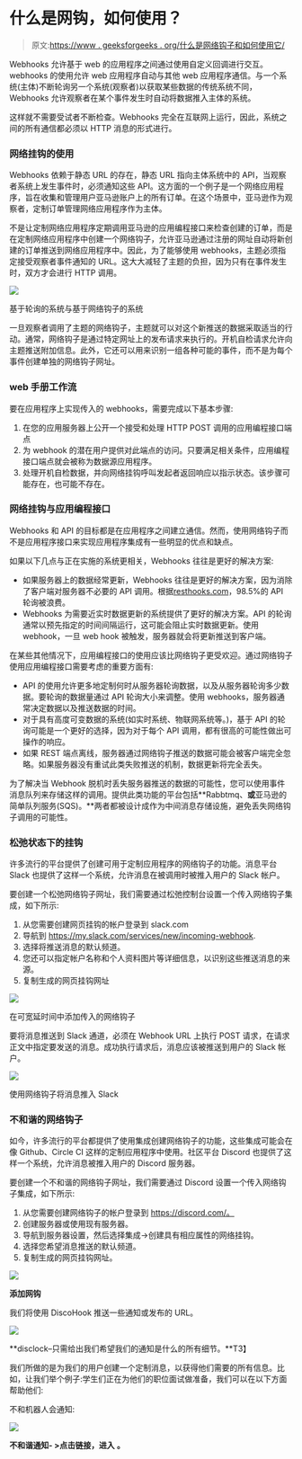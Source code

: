 # 什么是网钩，如何使用？

> 原文:[https://www . geeksforgeeks . org/什么是网络钩子和如何使用它/](https://www.geeksforgeeks.org/what-is-a-webhook-and-how-to-use-it/)

Webhooks 允许基于 web 的应用程序之间通过使用自定义回调进行交互。webhooks 的使用允许 web 应用程序自动与其他 web 应用程序通信。与一个系统(主体)不断轮询另一个系统(观察者)以获取某些数据的传统系统不同，Webhooks 允许观察者在某个事件发生时自动将数据推入主体的系统。

这样就不需要受试者不断检查。Webhooks 完全在互联网上运行，因此，系统之间的所有通信都必须以 HTTP 消息的形式进行。

### 网络挂钩的使用

Webhooks 依赖于静态 URL 的存在，静态 URL 指向主体系统中的 API，当观察者系统上发生事件时，必须通知这些 API。这方面的一个例子是一个网络应用程序，旨在收集和管理用户亚马逊账户上的所有订单。在这个场景中，亚马逊作为观察者，定制订单管理网络应用程序作为主体。

不是让定制网络应用程序定期调用亚马逊的应用编程接口来检查创建的订单，而是在定制网络应用程序中创建一个网络钩子，允许亚马逊通过注册的网址自动将新创建的订单推送到网络应用程序中。因此，为了能够使用 webhooks，主题必须指定接受观察者事件通知的 URL。这大大减轻了主题的负担，因为只有在事件发生时，双方才会进行 HTTP 调用。

![](img/6c91e3dfcc1bdcbaa731363a93801d98.png)

基于轮询的系统与基于网络钩子的系统

一旦观察者调用了主题的网络钩子，主题就可以对这个新推送的数据采取适当的行动。通常，网络钩子是通过特定网址上的发布请求来执行的。开机自检请求允许向主题推送附加信息。此外，它还可以用来识别一组各种可能的事件，而不是为每个事件创建单独的网络钩子网址。

### web 手册工作流

要在应用程序上实现传入的 webhooks，需要完成以下基本步骤:

1.  在您的应用服务器上公开一个接受和处理 HTTP POST 调用的应用编程接口端点
2.  为 webhook 的潜在用户提供对此端点的访问。只要满足相关条件，应用编程接口端点就会被称为数据源应用程序。
3.  处理开机自检数据，并向网络挂钩呼叫发起者返回响应以指示状态。该步骤可能存在，也可能不存在。

### 网络挂钩与应用编程接口

Webhooks 和 API 的目标都是在应用程序之间建立通信。然而，使用网络钩子而不是应用程序接口来实现应用程序集成有一些明显的优点和缺点。

如果以下几点与正在实施的系统更相关，Webhooks 往往是更好的解决方案:

*   如果服务器上的数据经常更新，Webhooks 往往是更好的解决方案，因为消除了客户端对服务器不必要的 API 调用。根据[resthooks.com](www.resthooks.com)，98.5%的 API 轮询被浪费。
*   Webhooks 为需要近实时数据更新的系统提供了更好的解决方案。API 的轮询通常以预先指定的时间间隔运行，这可能会阻止实时数据更新。使用 webhook，一旦 web hook 被触发，服务器就会将更新推送到客户端。

在某些其他情况下，应用编程接口的使用应该比网络钩子更受欢迎。通过网络钩子使用应用编程接口需要考虑的重要方面有:

*   API 的使用允许更多地定制何时从服务器轮询数据，以及从服务器轮询多少数据。要轮询的数据量通过 API 轮询大小来调整。使用 webhooks，服务器通常决定数据以及推送数据的时间。
*   对于具有高度可变数据的系统(如实时系统、物联网系统等。)，基于 API 的轮询可能是一个更好的选择，因为对于每个 API 调用，都有很高的可能性做出可操作的响应。
*   如果 REST 端点离线，服务器通过网络钩子推送的数据可能会被客户端完全忽略。如果服务器没有重试此类失败推送的机制，数据更新将完全丢失。

为了解决当 Webhook 脱机时丢失服务器推送的数据的可能性，您可以使用事件消息队列来存储这样的调用。提供此类功能的平台包括**Rabbtmq、**或**亚马逊的简单队列服务(SQS)。**两者都被设计成作为中间消息存储设施，避免丢失网络钩子调用的可能性。

### 松弛状态下的挂钩

许多流行的平台提供了创建可用于定制应用程序的网络钩子的功能。消息平台 Slack 也提供了这样一个系统，允许消息在被调用时被推入用户的 Slack 帐户。

要创建一个松弛网络钩子网址，我们需要通过松弛控制台设置一个传入网络钩子集成，如下所示:

1.  从您需要创建网页挂钩的帐户登录到 slack.com
2.  导航到 https://my.slack.com/services/new/incoming-webhook.
3.  选择将推送消息的默认频道。
4.  您还可以指定帐户名称和个人资料图片等详细信息，以识别这些推送消息的来源。
5.  复制生成的网页挂钩网址

![](img/5cfd198f1452bed0ed8782d597e2594c.png)

在可宽延时间中添加传入的网络钩子

要将消息推送到 Slack 通道，必须在 Webhook URL 上执行 POST 请求，在请求正文中指定要发送的消息。成功执行请求后，消息应该被推送到用户的 Slack 帐户。

![](img/5f8611df193b8c835641227fbcfdb3c0.png)

使用网络钩子将消息推入 Slack

### 不和谐的网络钩子

如今，许多流行的平台都提供了使用集成创建网络钩子的功能，这些集成可能会在像 Github、Circle CI 这样的定制应用程序中使用。社区平台 Discord 也提供了这样一个系统，允许消息被推入用户的 Discord 服务器。

要创建一个不和谐的网络钩子网址，我们需要通过 Discord 设置一个传入网络钩子集成，如下所示:

1.  从您需要创建网络钩子的帐户登录到 https://discord.com/。
2.  创建服务器或使用现有服务器。
3.  导航到服务器设置，然后选择集成->创建具有相应属性的网络挂钩。
4.  选择您希望消息推送的默认频道。
5.  复制生成的网页挂钩网址。

![](img/ab76f21987da8b2d80397989c9ca0d22.png)

**添加网钩**

我们将使用 DiscoHook 推送一些通知或发布的 URL。

![](img/796cfe8afefa436fd10c55fc70b3a86a.png)

**disclock–只需给出我们希望我们的通知是什么的所有细节。**T3】

我们所做的是为我们的用户创建一个定制消息，以获得他们需要的所有信息。比如，让我们举个例子:学生们正在为他们的职位面试做准备，我们可以在以下方面帮助他们:

不和机器人会通知:

![](img/881074729df3649da6247f48497a3cfd.png)

**不和谐通知- >点击链接，进入** **。**